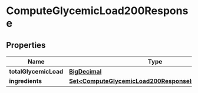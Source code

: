 

# ComputeGlycemicLoad200Response

## Properties

Name | Type | Description | Notes
------------ | ------------- | ------------- | -------------
**totalGlycemicLoad** | [**BigDecimal**](BigDecimal.md) |  | 
**ingredients** | [**Set&lt;ComputeGlycemicLoad200ResponseIngredientsInner&gt;**](ComputeGlycemicLoad200ResponseIngredientsInner.md) |  | 




